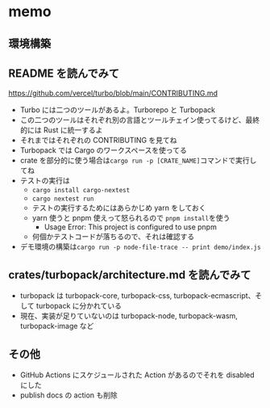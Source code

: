 # memo

## 環境構築

## README を読んでみて

https://github.com/vercel/turbo/blob/main/CONTRIBUTING.md

- Turbo には二つのツールがあるよ。Turborepo と Turbopack
- この二つのツールはそれぞれ別の言語とツールチェイン使ってるけど、最終的には Rust に統一するよ
- それまではそれぞれの CONTRIBUTING を見てね
- Turbopack では Cargo のワークスペースを使ってる
- crate を部分的に使う場合は`cargo run -p [CRATE_NAME]`コマンドで実行してね
- テストの実行は
  - `cargo install cargo-nextest`
  - `cargo nextest run`
  - テストの実行するためにはあらかじめ yarn をしておく
  - yarn 使うと pnpm 使えって怒られるので `pnpm install`を使う
    - Usage Error: This project is configured to use pnpm
  - 何個かテストコードが落ちるので、それは確認する
- デモ環境の構築は`cargo run -p node-file-trace -- print demo/index.js`

## crates/turbopack/architecture.md を読んでみて

- turbopack は turbopack-core, turbopack-css, turbopack-ecmascript、そして turbopack に分かれている
- 現在、実装が足りていないのは turbopack-node, turbopack-wasm, turbopack-image など

## その他

- GitHub Actions にスケジュールされた Action があるのでそれを disabled にした
- publish docs の action も削除
